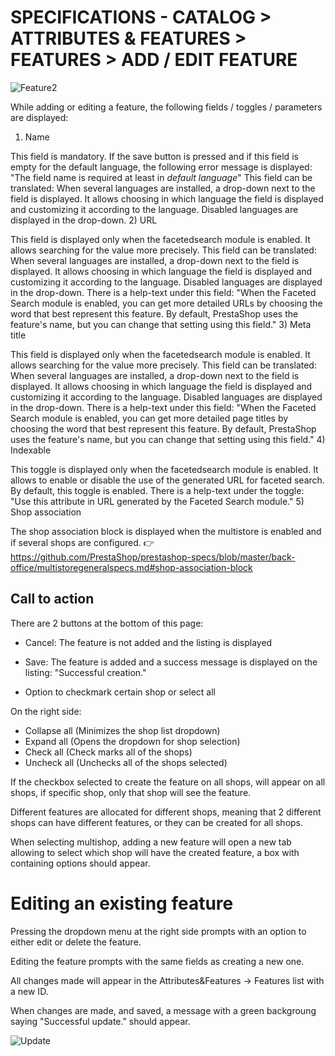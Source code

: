 # SPECIFICATIONS - CATALOG > ATTRIBUTES & FEATURES > FEATURES > ADD / EDIT FEATURE


![Feature2](../prestashop-specs/content/1.7/back-office/Feature2.png)


While adding or editing a feature, the following fields / toggles / parameters are displayed:


 1) Name
 
This field is mandatory. If the save button is pressed and if this field is empty for the default language, the following error message is displayed: "The field name is required at least in _default language_"
This field can be translated: When several languages are installed, a drop-down next to the field is displayed. It allows choosing in which language the field is displayed and customizing it according to the language. Disabled languages are displayed in the drop-down.
 2) URL 
 
This field is displayed only when the facetedsearch module is enabled. It allows searching for the value more precisely. 
This field can be translated: When several languages are installed, a drop-down next to the field is displayed. It allows choosing in which language the field is displayed and customizing it according to the language. Disabled languages are displayed in the drop-down.
There is a help-text under this field: "When the Faceted Search module is enabled, you can get more detailed URLs by choosing the word that best represent this feature. By default, PrestaShop uses the feature's name, but you can change that setting using this field."
 3) Meta title 
 
This field is displayed only when the facetedsearch module is enabled. It allows searching for the value more precisely. 
This field can be translated: When several languages are installed, a drop-down next to the field is displayed. It allows choosing in which language the field is displayed and customizing it according to the language. Disabled languages are displayed in the drop-down.
There is a help-text under this field: "When the Faceted Search module is enabled, you can get more detailed page titles by choosing the word that best represent this feature. By default, PrestaShop uses the feature's name, but you can change that setting using this field."
 4) Indexable 
 
This toggle is displayed only when the facetedsearch module is enabled. It allows to enable or disable the use of the generated URL for faceted search. By default, this toggle is enabled.
There is a help-text under the toggle: "Use this attribute in URL generated by the Faceted Search module."
 5) Shop association 
 
The shop association block is displayed when the multistore is enabled and if several shops are configured.
:point_right: https://github.com/PrestaShop/prestashop-specs/blob/master/back-office/multistoregeneralspecs.md#shop-association-block


 ## Call to action 
 There are 2 buttons at the bottom of this page: 
 - Cancel: The feature is not added and the listing is displayed
 - Save: The feature is added and a success message is displayed on the listing: "Successful creation."
 


 - Option to checkmark certain shop or select all
 

On the right side:

 - Collapse all (Minimizes the shop list dropdown)
 - Expand all (Opens the dropdown for shop selection)
 - Check all (Check marks all of the shops)
 - Uncheck all (Unchecks all of the shops selected)
 
 
 If the checkbox selected to create the feature on all shops, will appear on all shops, if specific shop, only that shop will see the feature.
 
 
Different features are allocated for different shops, meaning that 2 different shops can have different features, or they can be created for all shops.

When selecting multishop, adding a new feature will open a new tab allowing to select which shop will have the created feature, a box with containing options should appear.
 
 
 # Editing an existing feature
 
 Pressing the dropdown menu at the right side prompts with an option to either edit or delete the feature.
 
 Editing the feature prompts with the same fields as creating a new one.
 
 All changes made will appear in the Attributes&Features -> Features list with a new ID.
 
 When changes are made, and saved, a message with a green backgroung saying "Successful update." should appear.
 
 ![Update](../prestashop-specs/content/1.7/back-office/Update.png)

